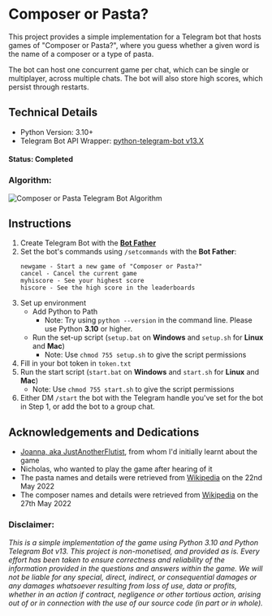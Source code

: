 # Composer or Pasta?
This project provides a simple implementation for a Telegram bot that hosts games of "Composer or Pasta?", where you guess whether a given word is the name of a composer or a type of pasta.

The bot can host one concurrent game per chat, which can be single or multiplayer, across multiple chats. The bot will also store high scores, which persist through restarts.

## Technical Details
- Python Version: 3.10+
- Telegram Bot API Wrapper: [python-telegram-bot v13.X](https://github.com/python-telegram-bot/python-telegram-bot)

#### Status: Completed

### Algorithm:
![Composer or Pasta Telegram Bot Algorithm](https://user-images.githubusercontent.com/25145447/171479342-4446cbc0-5d36-4b6c-9741-48144b1fae05.png)

## Instructions
1. Create Telegram Bot with the [**Bot Father**](https://core.telegram.org/bots#6-botfather)
2. Set the bot's commands using `/setcommands` with the **Bot Father**:
    ```
    newgame - Start a new game of "Composer or Pasta?"
    cancel - Cancel the current game
    myhiscore - See your highest score
    hiscore - See the high score in the leaderboards
    ``` 
3. Set up environment
   - Add Python to Path
     - Note: Try using `python --version` in the command line. Please use Python **3.10** or higher.
   - Run the set-up script (`setup.bat` on **Windows** and `setup.sh` for **Linux** and **Mac**)
     - Note: Use `chmod 755 setup.sh` to give the script permissions
4. Fill in your bot token in `token.txt`
5. Run the start script (`start.bat` on **Windows** and `start.sh` for **Linux** and **Mac**)
    - Note: Use `chmod 755 start.sh` to give the script permissions
6. Either DM `/start` the bot with the Telegram handle you've set for the bot in Step 1, or add the bot to a group chat. 

## Acknowledgements and Dedications
- [Joanna, aka JustAnotherFlutist](https://www.youtube.com/c/JustAnotherFlutist), from whom I'd initially learnt about the game
- Nicholas, who wanted to play the game after hearing of it
- The pasta names and details were retrieved from [Wikipedia](https://en.wikipedia.org/wiki/List_of_pasta) on the 22nd May 2022
- The composer names and details were retrieved from [Wikipedia](https://en.wikipedia.org/wiki/List_of_composers_by_name) on the 27th May 2022

### Disclaimer:
*This is a simple implementation of the game using Python 3.10 and Python Telegram Bot v13. This project is non-monetised, and provided as is. Every effort has been taken to ensure correctness and reliability of the information provided in the questions and answers within the game. We will not be liable for any special, direct, indirect, or consequential damages or any damages whatsoever resulting from loss of use, data or profits, whether in an action if contract, negligence or other tortious action, arising out of or in connection with the use of our source code (in part or in whole).*
